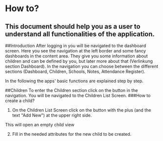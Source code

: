 # How to?
## This document should help you as a user to understand all functionalities of the application.

##Introduction
After logging in you will be navigated to the dashboard screen.
Here you see the navigation at the left border and some fancy dashboards in the content area.
They give you some information about children and can be defined by you, but later more about that (Verlinkung section Dashboard).
In the navigation you can choose between the different sections (Dashboard, Children, Schools, Notes, Attendance Register).

In the following the apps' basic functions are explained step by step.

##Children
To enter the Children section click on the button in the navigation. You will be navigated to the Children List Screen.
###How to create a child?
1. On the Children List Screen click on the button with the plus (and the text "Add New") at the upper right side.
  
This will open an empty child view

2. Fill in the needed attributes for the new child to be created.

